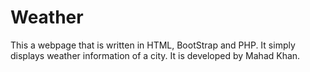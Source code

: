 # Weather
This a webpage that is written in HTML, BootStrap and PHP. It simply displays weather information of a city.
It is developed by Mahad Khan.
